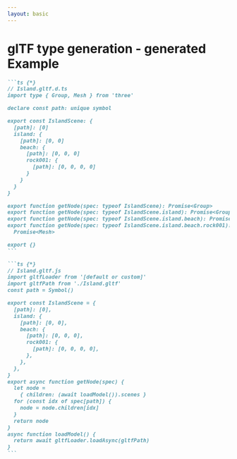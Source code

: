 ```yaml
---
layout: basic
---
```


# glTF type generation - generated Example

<div class="flex flex-row gap-4 w-screen">
<div class="overflow-hidden !w-140">

````md magic-move {lines: true}
```ts {*}
// Island.gltf.d.ts
import type { Group, Mesh } from 'three'

declare const path: unique symbol

export const IslandScene: {
  [path]: [0]
  island: {
    [path]: [0, 0]
    beach: {
      [path]: [0, 0, 0]
      rock001: {
        [path]: [0, 0, 0, 0]
      }
    }
  }
}

export function getNode(spec: typeof IslandScene): Promise<Group>
export function getNode(spec: typeof IslandScene.island): Promise<Group>
export function getNode(spec: typeof IslandScene.island.beach): Promise<Group>
export function getNode(spec: typeof IslandScene.island.beach.rock001):
  Promise<Mesh>

export {}
```
````

</div>
<div class="overflow-hidden !w-95">

````md magic-move {lines: true}
```ts {*}
// Island.gltf.js
import gltfLoader from '[default or custom]'
import gltfPath from './Island.gltf'
const path = Symbol()

export const IslandScene = {
  [path]: [0],
  island: {
    [path]: [0, 0],
    beach: {
      [path]: [0, 0, 0],
      rock001: {
        [path]: [0, 0, 0, 0],
      },
    },
  },
}
export async function getNode(spec) {
  let node =
    { children: (await loadModel()).scenes }
  for (const idx of spec[path]) {
    node = node.children[idx]
  }
  return node
}
async function loadModel() {
  return await gltfLoader.loadAsync(gltfPath)
}
```
````

</div>
</div>

<!--
We generate two files per model.
-->
